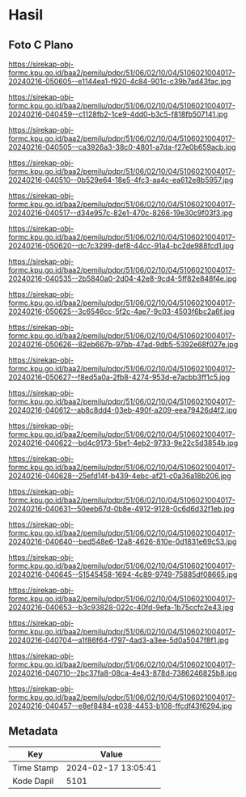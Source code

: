 # Hasil

## Foto C Plano

https://sirekap-obj-formc.kpu.go.id/baa2/pemilu/pdpr/51/06/02/10/04/5106021004017-20240216-050605--e1144ea1-f920-4c84-901c-c39b7ad43fac.jpg

https://sirekap-obj-formc.kpu.go.id/baa2/pemilu/pdpr/51/06/02/10/04/5106021004017-20240216-040459--c1128fb2-1ce9-4dd0-b3c5-f818fb507141.jpg

https://sirekap-obj-formc.kpu.go.id/baa2/pemilu/pdpr/51/06/02/10/04/5106021004017-20240216-040505--ca3926a3-38c0-4801-a7da-f27e0b659acb.jpg

https://sirekap-obj-formc.kpu.go.id/baa2/pemilu/pdpr/51/06/02/10/04/5106021004017-20240216-040510--0b529e64-18e5-4fc3-aa4c-ea612e8b5957.jpg

https://sirekap-obj-formc.kpu.go.id/baa2/pemilu/pdpr/51/06/02/10/04/5106021004017-20240216-040517--d34e957c-82e1-470c-8266-19e30c9f03f3.jpg

https://sirekap-obj-formc.kpu.go.id/baa2/pemilu/pdpr/51/06/02/10/04/5106021004017-20240216-050620--dc7c3299-def8-44cc-91a4-bc2de988fcd1.jpg

https://sirekap-obj-formc.kpu.go.id/baa2/pemilu/pdpr/51/06/02/10/04/5106021004017-20240216-040535--2b5840a0-2d04-42e8-9cd4-5ff82e848f4e.jpg

https://sirekap-obj-formc.kpu.go.id/baa2/pemilu/pdpr/51/06/02/10/04/5106021004017-20240216-050625--3c6546cc-5f2c-4ae7-9c03-4503f6bc2a6f.jpg

https://sirekap-obj-formc.kpu.go.id/baa2/pemilu/pdpr/51/06/02/10/04/5106021004017-20240216-050626--82eb667b-97bb-47ad-9db5-5392e68f027e.jpg

https://sirekap-obj-formc.kpu.go.id/baa2/pemilu/pdpr/51/06/02/10/04/5106021004017-20240216-050627--f8ed5a0a-2fb8-4274-953d-e7acbb3ff1c5.jpg

https://sirekap-obj-formc.kpu.go.id/baa2/pemilu/pdpr/51/06/02/10/04/5106021004017-20240216-040612--ab8c8dd4-03eb-490f-a209-eea79426d4f2.jpg

https://sirekap-obj-formc.kpu.go.id/baa2/pemilu/pdpr/51/06/02/10/04/5106021004017-20240216-040622--bd4c9173-5be1-4eb2-9733-9e22c5d3854b.jpg

https://sirekap-obj-formc.kpu.go.id/baa2/pemilu/pdpr/51/06/02/10/04/5106021004017-20240216-040628--25efd14f-b439-4ebc-af21-c0a36a18b206.jpg

https://sirekap-obj-formc.kpu.go.id/baa2/pemilu/pdpr/51/06/02/10/04/5106021004017-20240216-040631--50eeb67d-0b8e-4912-9128-0c6d6d32f1eb.jpg

https://sirekap-obj-formc.kpu.go.id/baa2/pemilu/pdpr/51/06/02/10/04/5106021004017-20240216-040640--bed548e6-12a8-4626-810e-0d1831e69c53.jpg

https://sirekap-obj-formc.kpu.go.id/baa2/pemilu/pdpr/51/06/02/10/04/5106021004017-20240216-040645--51545458-1694-4c89-9749-75885df08665.jpg

https://sirekap-obj-formc.kpu.go.id/baa2/pemilu/pdpr/51/06/02/10/04/5106021004017-20240216-040653--b3c93828-022c-40fd-9efa-1b75ccfc2e43.jpg

https://sirekap-obj-formc.kpu.go.id/baa2/pemilu/pdpr/51/06/02/10/04/5106021004017-20240216-040704--a1f86f64-f797-4ad3-a3ee-5d0a5047f8f1.jpg

https://sirekap-obj-formc.kpu.go.id/baa2/pemilu/pdpr/51/06/02/10/04/5106021004017-20240216-040710--2bc37fa8-08ca-4e43-878d-7386246825b8.jpg

https://sirekap-obj-formc.kpu.go.id/baa2/pemilu/pdpr/51/06/02/10/04/5106021004017-20240216-040457--e8ef8484-e038-4453-b108-ffcdf43f6294.jpg


## Metadata

| Key        | Value               |
| ---------- | ------------------- |
| Time Stamp | 2024-02-17 13:05:41 |
| Kode Dapil | 5101                |




